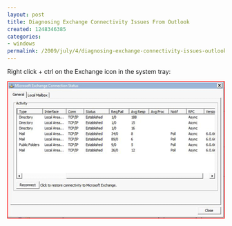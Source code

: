 ```yaml
---
layout: post
title: Diagnosing Exchange Connectivity Issues From Outlook
created: 1248346385
categories:
- windows
permalink: /2009/july/4/diagnosing-exchange-connectivity-issues-outlook/
---
```

Right click + ctrl on the Exchange icon in the system tray:

<img alt="Exchange" width="527" height="318" src="/images/exch.gif" />
